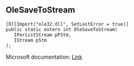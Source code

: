 ## OleSaveToStream

```
[DllImport("ole32.dll", SetLastError = true)]
public static extern int OleSaveToStream(
   IPersistStream pPStm,
   IStream pStm
);
```

Microsoft documentation: [Link](https://docs.microsoft.com/en-us/windows/win32/api/ole2/nf-ole2-olesavetostream)
